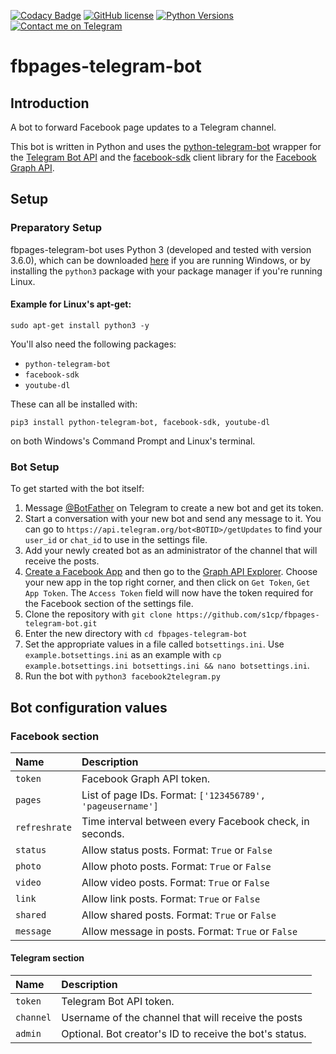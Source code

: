 [![Codacy Badge](https://api.codacy.com/project/badge/Grade/8ac2d511d2ea4946b3d1a09fc6f5434b)](https://www.codacy.com/app/mateus_pereira/fbpages-telegram-bot?utm_source=github.com&utm_medium=referral&utm_content=s1cp/fbpages-telegram-bot&utm_campaign=badger)
[![GitHub license](https://img.shields.io/badge/license-MIT-blue.svg)](https://raw.githubusercontent.com/s1cp/FacebookPages2Telegram/master/LICENSE)
[![Python Versions](https://img.shields.io/badge/python-3.4%2C%203.5%2C%203.6-blue.svg)](https://docs.python.org/3/)
[![Contact me on Telegram](https://img.shields.io/badge/Contact-Telegram-blue.svg)](https://t.me/s1cp0)

# fbpages-telegram-bot
## Introduction
A bot to forward Facebook page updates to a Telegram channel.

This bot is written in Python and uses the [python-telegram-bot](https://github.com/python-telegram-bot/python-telegram-bot) wrapper for the [Telegram Bot API](http://core.telegram.org/bots/api) and the [facebook-sdk](https://github.com/mobolic/facebook-sdk) client library for the [Facebook Graph API](https://developers.facebook.com/docs/graph-api).

## Setup
### Preparatory Setup
fbpages-telegram-bot uses Python 3 (developed and tested with version 3.6.0), which can be downloaded [here](https://www.python.org/downloads/) if you are running Windows, or by installing the ``python3`` package with your package manager if you're running Linux.

#### Example for Linux's apt-get:

``sudo apt-get install python3 -y``

You'll also need the following packages:
* `python-telegram-bot`
* `facebook-sdk`
* `youtube-dl`

These can all be installed with:

``pip3 install python-telegram-bot, facebook-sdk, youtube-dl ``

on both Windows's Command Prompt and Linux's terminal.


### Bot Setup
To get started with the bot itself:
1. Message [@BotFather](https://t.me/BotFather) on Telegram to create a new bot and get its token.
2. Start a conversation with your new bot and send any message to it. You can go to `https://api.telegram.org/bot<BOTID>/getUpdates` to find your `user_id` or `chat_id` to use in the settings file.
3. Add your newly created bot as an administrator of the channel that will receive the posts.
4. [Create a Facebook App](https://developers.facebook.com/apps/) and then go to the [Graph API Explorer](https://developers.facebook.com/tools/explorer/). Choose your new app in the top right corner, and then click on `Get Token`, `Get App Token`. The `Access Token` field will now have the token required for the Facebook section of the settings file.
5. Clone the repository with `git clone https://github.com/s1cp/fbpages-telegram-bot.git`
6. Enter the new directory with `cd fbpages-telegram-bot`
7. Set the appropriate values in a file called `botsettings.ini`. Use ``example.botsettings.ini`` as an example with ``cp example.botsettings.ini botsettings.ini && nano botsettings.ini``.
8. Run the bot with `python3 facebook2telegram.py`

## Bot configuration values
### Facebook section

| Name          | Description                                                |
|:--------------|:-----------------------------------------------------------|
| `token`       | Facebook Graph API token.                                  |
| `pages`       | List of page IDs. Format: `['123456789', 'pageusername']`  |
| `refreshrate` | Time interval between every Facebook check, in seconds.    |
| `status`      | Allow status posts. Format: `True` or `False`              |
| `photo`       | Allow photo posts. Format: `True` or `False`               |
| `video`       | Allow video posts. Format: `True` or `False`               |
| `link`        | Allow link posts. Format: `True` or `False`                |
| `shared`      | Allow shared posts. Format: `True` or `False`              |
| `message`     | Allow message in posts. Format: `True` or `False`          |

#### Telegram section

| Name          | Description                                                |
|:--------------|:-----------------------------------------------------------|
| `token`       | Telegram Bot API token.                                    |
| `channel`     | Username of the channel that will receive the posts        |
| `admin`       | Optional. Bot creator's ID to receive the bot's status.    |
